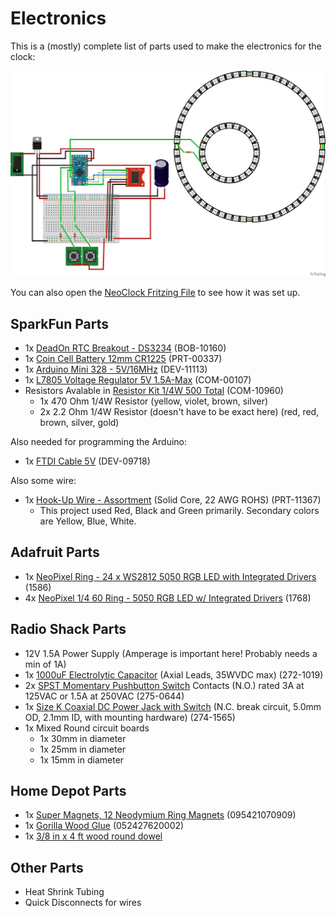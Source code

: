 # Electronics

This is a (mostly) complete list of parts used to make the electronics for the clock:

![NeoClock](./NeoClock_bb.png)

You can also open the [NeoClock Fritzing File](./NeoClock.fzz) to see how it was set up.

## SparkFun Parts

- 1x [DeadOn RTC Breakout - DS3234](https://www.sparkfun.com/products/10160) (BOB-10160)
- 1x [Coin Cell Battery 12mm CR1225](https://www.sparkfun.com/products/337) (PRT-00337)
- 1x [Arduino Mini 328 - 5V/16MHz](https://www.sparkfun.com/products/11113) (DEV-11113)
- 1x [L7805 Voltage Regulator 5V 1.5A-Max](https://www.sparkfun.com/products/107) (COM-00107)
- Resistors Avalable in [Resistor Kit 1/4W 500 Total](https://www.sparkfun.com/products/10969) (COM-10960)
  - 1x 470 Ohm 1/4W Resistor (yellow, violet, brown, silver)
  - 2x 2.2 Ohm 1/4W Resistor (doesn't have to be exact here) (red, red, brown, silver, gold)

Also needed for programming the Arduino:

- 1x [FTDI Cable 5V](https://www.sparkfun.com/products/9718) (DEV-09718)

Also some wire:

- 1x [Hook-Up Wire - Assortment](https://www.sparkfun.com/products/11367) (Solid Core, 22 AWG ROHS) (PRT-11367)
  - This project used Red, Black and Green primarily.  Secondary colors are Yellow, Blue, White.

## Adafruit Parts

- 1x [NeoPixel Ring - 24 x WS2812 5050 RGB LED with Integrated Drivers](https://www.adafruit.com/product/1586) (1586)
- 4x [NeoPixel 1/4 60 Ring - 5050 RGB LED w/ Integrated Drivers](https://www.adafruit.com/product/1768) (1768)

## Radio Shack Parts

- 12V 1.5A Power Supply (Amperage is important here! Probably needs a min of 1A)
- 1x [1000uF Electrolytic Capacitor](https://www.radioshack.com/products/radioshack-1000uf-35v-20-axial-lead-electrolytic-capacitor) (Axial Leads, 35WVDC max) (272-1019)
- 2x [SPST Momentary Pushbutton Switch](https://www.radioshack.com/products/spst-pushbtn-swch) Contacts (N.O.) rated 3A at 125VAC or 1.5A at 250VAC (275-0644)
- 1x [Size K Coaxial DC Power Jack with Switch](https://www.radioshack.com/products/radioshack-size-k-coaxial-dc-power-jack-w-switch) (N.C. break circuit, 5.0mm OD, 2.1mm ID, with mounting hardware) (274-1565)
- 1x Mixed Round circuit boards
  - 1x 30mm in diameter
  - 1x 25mm in diameter
  - 1x 15mm in diameter

## Home Depot Parts

- 1x [Super Magnets, 12 Neodymium Ring Magnets](https://www.homedepot.com/p/MASTER-MAGNETICS-3-8-in-Neodymium-Rare-Earth-Magnet-Discs-12-per-Pack-07090HD/202526371) (095421070909)
- 1x [Gorilla Wood Glue](https://www.homedepot.com/p/Gorilla-8-fl-oz-Wood-Glue-62000/100672167) (052427620002)
- 1x [3/8 in x 4 ft wood round dowel](https://www.homedepot.com/p/3-8-in-x-48-in-Wood-Round-Dowel-HDDH3848/204354371)

## Other Parts

- Heat Shrink Tubing
- Quick Disconnects for wires
